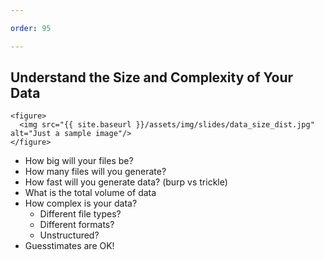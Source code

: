 ```yaml
---

order: 95

---
```


## Understand the Size and Complexity of Your Data

<div>
  
  <div class="two-col left">
  
    <figure>
      <img src="{{ site.baseurl }}/assets/img/slides/data_size_dist.jpg" alt="Just a sample image"/>
    </figure>
  
  </div>
  <div class="small two-col right">
    <ul>
      <li class="fragment">How big will your files be?</li>
      <li class="fragment">How many files will you generate?</li>
      <li class="fragment">How fast will you generate data? (burp vs trickle)</li>
      <li class="fragment">What is the total volume of data</li>
      <li class="fragment">
        How complex is your data?
        <ul>
          <li class="fragment">Different file types?</li>
          <li class="fragment">Different formats?</li>
          <li class="fragment">Unstructured?</li>
        </ul>
      </li>
      <li class="fragment">Guesstimates are OK!</li>
    </ul>
  </div>
</div>





